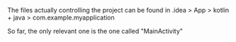 The files actually controlling the project can be found in .idea > App > kotlin + java > com.example.myapplication 

So far, the only relevant one is the one called "MainActivity"
